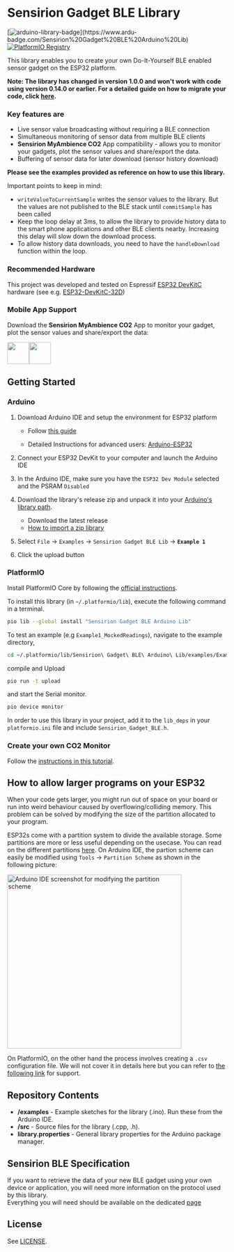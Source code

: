 # Sensirion Gadget BLE Library

[![arduino-library-badge](https://www.ardu-badge.com/badge/Sensirion%20Gadget%20BLE%20Arduino%20Lib.svg?)](https://www.ardu-badge.com/Sensirion%20Gadget%20BLE%20Arduino%20Lib) [![PlatformIO Registry](https://badges.registry.platformio.org/packages/sensirion/library/Sensirion%20Gadget%20BLE%20Arduino%20Lib.svg)](https://registry.platformio.org/libraries/sensirion/Sensirion%20Gadget%20BLE%20Arduino%20Lib)

This library enables you to create your own Do-It-Yourself BLE enabled sensor gadget on the ESP32 platform.

**Note: The library has changed in version 1.0.0 and won't work with code using version 0.14.0 or earlier. For a detailed guide on how to migrate your code, click [here](MIGRATION.md).**

### Key features are

- Live sensor value broadcasting without requiring a BLE connection
- Simultaneous monitoring of sensor data from multiple BLE clients
- **Sensirion MyAmbience CO2** App compatibility - allows you to monitor your gadgets, plot the sensor values and share/export the data.
- Buffering of sensor data for later download (sensor history download)

**Please see the examples provided as reference on how to use this library.**

Important points to keep in mind:

- `writeValueToCurrentSample` writes the sensor values to the library. But the values are not published to the BLE stack until `commitSample` has been called
- Keep the loop delay at 3ms, to allow the library to provide history data to the smart phone applications and other BLE clients nearby. Increasing this delay will slow down the download process.
- To allow history data downloads, you need to have the `handleDownload` function within the loop.

### Recommended Hardware

This project was developed and tested on Espressif [ESP32 DevKitC](https://www.espressif.com/en/products/devkits/esp32-devkitc) hardware (see e.g. [ESP32-DevKitC-32D](https://www.digikey.com/en/products/detail/espressif-systems/ESP32-DEVKITC-32D/9356990))

### Mobile App Support

Download the **Sensirion MyAmbience CO2** App to monitor your gadget, plot the sensor values and share/export the data:

[<img src="documents/images/google-play-badge.png" height="50">](https://play.google.com/store/apps/details?id=com.sensirion.myam)[<img src="documents/images/download_on_appstore.png" height="50">](https://apps.apple.com/ch/app/id1529131572)

## Getting Started

### Arduino

1. Download Arduino IDE and setup the environment for ESP32 platform

   - Follow [this guide](https://docs.espressif.com/projects/arduino-esp32/en/latest/installing.html)

   - Detailed Instructions for advanced users: [Arduino-ESP32](https://github.com/espressif/arduino-esp32)

2. Connect your ESP32 DevKit to your computer and launch the Arduino IDE
3. In the Arduino IDE, make sure you have the `ESP32 Dev Module` selected and the PSRAM `Disabled`
4. Download the library's release zip and unpack it into your [Arduino's library path](https://www.arduino.cc/en/Guide/Libraries#importing-a-zip-library).
   - Download the latest release
   - [How to import a zip library](https://www.arduino.cc/en/Guide/Libraries#importing-a-zip-library)
5. Select `File` → `Examples` → `Sensirion Gadget BLE Lib` → **`Example 1`**
6. Click the upload button

### PlatformIO

Install PlatformIO Core by following the [official instructions](https://docs.platformio.org/en/latest/core/installation/methods/index.html).

To install this library (in `~/.platformio/lib`), execute the following command in a terminal.

```bash
pio lib --global install "Sensirion Gadget BLE Arduino Lib"
```

To test an example (e.g `Example1_MockedReadings`), navigate to the example directory,

```bash
cd ~/.platformio/lib/Sensirion\ Gadget\ BLE\ Arduino\ Lib/examples/Example1_MockedReadings
```

compile and Upload

```bash
pio run -t upload
```

and start the Serial monitor.

```bash
pio device monitor
```

In order to use this library in your project, add it to the `lib_deps` in your `platformio.ini` file and include `Sensirion_Gadget_BLE.h`.

### Create your own CO2 Monitor

Follow the [instructions in this tutorial](documents/03-SCD30_BLE_Gadget_with_Screen_Tutorial.md).

## How to allow larger programs on your ESP32

When your code gets larger, you might run out of space on your board or run into weird behaviour caused by overflowing/colliding memory.
This problem can be solved by modifying the size of the partition allocated to your program.

ESP32s come with a partition system to divide the available storage. Some partitions are more or less useful depending on the usecase.
You can read on the different partitions [here](https://espressif-docs.readthedocs-hosted.com/projects/arduino-esp32/en/latest/tutorials/partition_table.html).
On Arduino IDE, the partion scheme can easily be modified using `Tools` → `Partition Scheme` as shown in the following picture:

[<img src="documents/images/arduinoIDE-ESP32-partitions.png" alt="Arduino IDE screenshot for modifying the partition scheme" width="400"/>](documents/images/arduinoIDE-ESP32-partitions.png)

On PlatformIO, on the other hand the process involves creating a `.csv` configuration file.
We will not cover it in details here but you can refer to [the following link](https://docs.platformio.org/en/latest/platforms/espressif32.html#partition-tables) for support.

## Repository Contents

- **/examples** - Example sketches for the library (.ino). Run these from the Arduino IDE.
- **/src** - Source files for the library (.cpp, .h).
- **library.properties** - General library properties for the Arduino package manager.

## Sensirion BLE Specification

If you want to retrieve the data of your new BLE gadget using your own device or application, you will need more information on the protocol used by this library.  
Everything you will need should be available on the dedicated [page](https://sensirion.github.io/ble-services/)

## License

See [LICENSE](LICENSE.txt).
